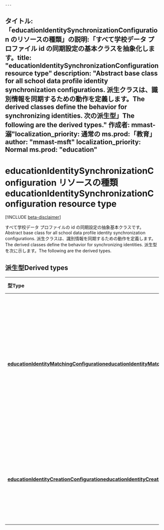     ---
<span data-ttu-id="ab3f1-101">タイトル:「educationIdentitySynchronizationConfiguration のリソースの種類」の説明:「すべて学校データ プロファイル id の同期設定の基本クラスを抽象化します。</span><span class="sxs-lookup"><span data-stu-id="ab3f1-101">title: "educationIdentitySynchronizationConfiguration resource type" description: "Abstract base class for all school data profile identity synchronization configurations.</span></span> <span data-ttu-id="ab3f1-102">派生クラスは、識別情報を同期するための動作を定義します。</span><span class="sxs-lookup"><span data-stu-id="ab3f1-102">The derived classes define the behavior for synchronizing identities.</span></span> <span data-ttu-id="ab3f1-103">次の派生型」</span><span class="sxs-lookup"><span data-stu-id="ab3f1-103">The following are the derived types."</span></span>
<span data-ttu-id="ab3f1-104">作成者: mmast-溺"localization_priority: 通常の ms.prod:「教育」</span><span class="sxs-lookup"><span data-stu-id="ab3f1-104">author: "mmast-msft" localization_priority: Normal ms.prod: "education"</span></span>
---

# <a name="educationidentitysynchronizationconfiguration-resource-type"></a><span data-ttu-id="ab3f1-105">educationIdentitySynchronizationConfiguration リソースの種類</span><span class="sxs-lookup"><span data-stu-id="ab3f1-105">educationIdentitySynchronizationConfiguration resource type</span></span>

[!INCLUDE [beta-disclaimer](../../includes/beta-disclaimer.md)]

<span data-ttu-id="ab3f1-106">すべて学校データ プロファイルの id の同期設定の抽象基本クラスです。</span><span class="sxs-lookup"><span data-stu-id="ab3f1-106">Abstract base class for all school data profile identity synchronization configurations.</span></span> <span data-ttu-id="ab3f1-107">派生クラスは、識別情報を同期するための動作を定義します。</span><span class="sxs-lookup"><span data-stu-id="ab3f1-107">The derived classes define the behavior for synchronizing identities.</span></span> <span data-ttu-id="ab3f1-108">派生型を次に示します。</span><span class="sxs-lookup"><span data-stu-id="ab3f1-108">The following are the derived types.</span></span>

## <a name="derived-types"></a><span data-ttu-id="ab3f1-109">派生型</span><span class="sxs-lookup"><span data-stu-id="ab3f1-109">Derived types</span></span>
| <span data-ttu-id="ab3f1-110">型</span><span class="sxs-lookup"><span data-stu-id="ab3f1-110">Type</span></span> | <span data-ttu-id="ab3f1-111">説明</span><span class="sxs-lookup"><span data-stu-id="ab3f1-111">Description</span></span> |
|:-|:-|
| [<span data-ttu-id="ab3f1-112">**educationIdentityMatchingConfiguration**</span><span class="sxs-lookup"><span data-stu-id="ab3f1-112">**educationIdentityMatchingConfiguration**</span></span>](educationidentitymatchingconfiguration.md) | <span data-ttu-id="ab3f1-113">Azure Active Directory (AD の Azure) 内の既存のユーザー アカウントを一致させるには、この型を使用します。</span><span class="sxs-lookup"><span data-stu-id="ab3f1-113">Use this type to match existing user accounts in Azure Active Directory (Azure AD).</span></span> |
| [<span data-ttu-id="ab3f1-114">**educationIdentityCreationConfiguration**</span><span class="sxs-lookup"><span data-stu-id="ab3f1-114">**educationIdentityCreationConfiguration**</span></span>](educationidentitycreationconfiguration.md) | <span data-ttu-id="ab3f1-115">Azure AD で新しいユーザー アカウントを作成するのにには、この型を使用します。</span><span class="sxs-lookup"><span data-stu-id="ab3f1-115">Use this type to create new user accounts in Azure AD.</span></span> |
<!--
{
  "type": "#page.annotation",
  "suppressions": [
    "Error: /api-reference/beta/resources/educationidentitysynchronizationconfiguration.md:\r\n      Exception processing links.\r\n    System.ArgumentException: Link Definition was null. Link text: !INCLUDE [beta-disclaimer](../../includes/beta-disclaimer.md)\r\n      at ApiDoctor.Validation.DocFile.get_LinkDestinations()\r\n      at ApiDoctor.Validation.DocSet.ValidateLinks(Boolean includeWarnings, String[] relativePathForFiles, IssueLogger issues, Boolean requireFilenameCaseMatch, Boolean printOrphanedFiles)"
  ]
}
-->

